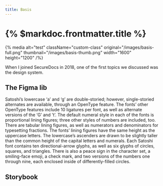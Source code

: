 ```yaml
---
title: Basis
---
```


# {% $markdoc.frontmatter.title %}

{% media
  alt="test"
  className="custom-class"
  original="/images/basis-full.png"
  thumbnail="/images/basis-thumb.png"
  width="1600"
  height="1200"
/%}

When I joined SecureDocs in 2018, one of the first topics we discussed was the design system.

## The Figma lib

Satoshi’s lowercase ‘a’ and ‘g’ are double-storied; however, single-storied alternates are available, through an OpenType feature. The fonts’ other OpenType features include 10 ligatures per font, as well as alternate versions of the ‘G’ and ’t’. The default numeral style in each of the fonts is proportional lining figures; three other styles of numbers are included, too. There are tabular lining figures, as well as numerators and denominators for typesetting fractions. The fonts’ lining figures have the same height as the uppercase letters. The lowercase’s ascenders are drawn to be slightly taller than the common height of the capital letters and numerals. Each Satoshi font contains ten directional-arrow glyphs, as well as six glyphs of circles, squares, and triangles. There is also a peace sign in the character set, a smiling-face emoji, a check mark, and two versions of the numbers one through nine, each enclosed inside of differently-filled circles.

## Storybook

